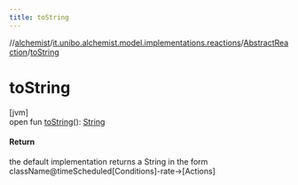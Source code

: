 ```yaml
---
title: toString
---
```

//[alchemist](../../../index.html)/[it.unibo.alchemist.model.implementations.reactions](../index.html)/[AbstractReaction](index.html)/[toString](to-string.html)



# toString



[jvm]\
open fun [toString](to-string.html)(): [String](https://docs.oracle.com/javase/8/docs/api/java/lang/String.html)



#### Return



the default implementation returns a String in the form className@timeScheduled[Conditions]-rate->[Actions]




